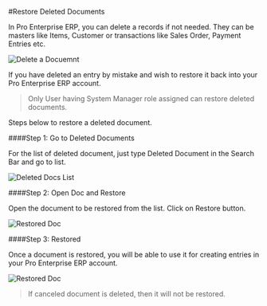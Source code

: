 <!-- add-breadcrumbs -->
#Restore Deleted Documents

In Pro Enterprise ERP, you can delete a records if not needed. They can be masters like Items, Customer or transactions like Sales Order, Payment Entries etc.

<img class="screenshot" alt="Delete a Docuemnt" src="/docs/assets/img/collaboration-tools/delete-a-doc.png">

If you have deleted an entry by mistake and wish to restore it back into your Pro Enterprise ERP account.

> Only User having System Manager role assigned can restore deleted documents.

Steps below to restore a deleted document.

####Step 1: Go to Deleted Documents

For the list of deleted document, just type Deleted Document in the Search Bar and go to list.

<img class="screenshot" alt="Deleted Docs List" src="/docs/assets/img/collaboration-tools/deleted-docs-list.gif">

####Step 2: Open Doc and Restore

Open the document to be restored from the list. Click on Restore button.

<img class="screenshot" alt="Restored Doc" src="/docs/assets/img/collaboration-tools/restore-a-doc.png">

####Step 3: Restored

Once a document is restored, you will be able to use it for creating entries in your Pro Enterprise ERP account. 

<img class="screenshot" alt="Restored Doc" src="/docs/assets/img/collaboration-tools/restored-doc.png">

> If canceled document is deleted, then it will not be restored.
